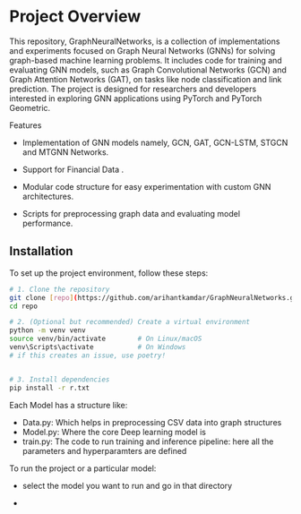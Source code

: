 # Project Overview

This repository, GraphNeuralNetworks, is a collection of implementations and experiments focused on Graph Neural Networks (GNNs) for solving graph-based machine learning problems. It includes code for training and evaluating GNN models, such as Graph Convolutional Networks (GCN) and Graph Attention Networks (GAT), on tasks like node classification and link prediction. The project is designed for researchers and developers interested in exploring GNN applications using PyTorch and PyTorch Geometric.


Features





- Implementation of GNN models namely, GCN, GAT, GCN-LSTM, STGCN and MTGNN Networks.



- Support for Financial Data .



- Modular code structure for easy experimentation with custom GNN architectures.



- Scripts for preprocessing graph data and evaluating model performance.



## Installation

To set up the project environment, follow these steps:
```bash
# 1. Clone the repository
git clone [repo](https://github.com/arihantkamdar/GraphNeuralNetworks.git/)
cd repo

# 2. (Optional but recommended) Create a virtual environment
python -m venv venv
source venv/bin/activate        # On Linux/macOS
venv\Scripts\activate           # On Windows
# if this creates an issue, use poetry! 


# 3. Install dependencies
pip install -r r.txt

```
Each Model has a structure like:
- Data.py: Which helps in preprocessing CSV data into graph structures
- Model.py: Where the core Deep learning model is
- train.py: The code to run training and inference pipeline: here all the parameters and hyperparamters are defined

To run  the project or a particular model:

- select the model you want to run and go in that directory
- ```bashrun python3 train.py





